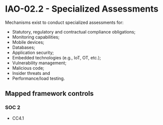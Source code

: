 # IAO-02.2 - Specialized Assessments
Mechanisms exist to conduct specialized assessments for: 
 - Statutory, regulatory and contractual compliance obligations;
 - Monitoring capabilities; 
 - Mobile devices;
 - Databases;
 - Application security;
 - Embedded technologies (e.g., IoT, OT, etc.);
 - Vulnerability management; 
 - Malicious code; 
 - Insider threats and
 - Performance/load testing. 
## Mapped framework controls
### SOC 2
- CC4.1